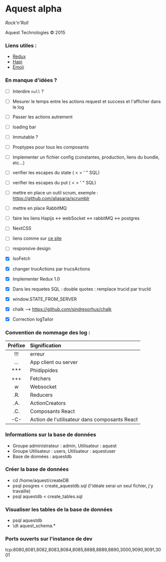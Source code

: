 # Aquest alpha

*Rock'n'Roll*

Aquest Technologies © 2015

### Liens utiles :
- [Redux](https://github.com/gaearon/redux)
- [Hapi](http://hapijs.com/api)
- [Emoji](http://www.emoji-cheat-sheet.com)


### En manque d'idées ?
              
- [ ] Interdire `null` ?
- [ ] Mesurer le temps entre les actions request et success et l'afficher dans le log
- [ ] Passer les actions autrement
- [ ] loading bar
- [ ] Immutable ?
- [ ] Proptypes pour tous les composants
- [ ] Implementer un fichier config (constantes, production, liens du bundle, etc...)
- [ ] verifier les escapes du state ( < > ' " SQL)
- [ ] verifier les escapes du put ( < > ' " SQL)
- [ ] mettre en place un outil scrum, exemple : https://github.com/aliasaria/scrumblr
- [ ] mettre en place RabbitMQ
- [ ] faire les liens Hapijs <-> webSocket <-> rabbitMQ <-> postgres 
- [ ] NextCSS
- [ ] liens comme sur [ce site](http://hugogiraudel.com/2014/02/06/calc-css-riddle/)
- [ ] responsive design
- [x] IsoFetch
- [x] changer trucActions par trucsActions
- [x] Implementer Redux 1.0
- [x] Dans les requetes SQL : double quotes : remplace trucid par trucId
- [x] window.STATE\_FROM_SERVER
- [x] chalk --> https://github.com/sindresorhus/chalk
- [x] Correction logTailor


### Convention de nommage des log :
| Préfixe | Signification |
| :-----: | :------------ |
| !!! | erreur |
| ... | App client ou server |
| *** | Phidippides |
| +++ | Fetchers |
| _w_ | Websocket |
| .R. | Reducers |
| .A. | ActionCreators |
| .C. | Composants React |
| -C- | Action de l'utilisateur dans composants React |

### Informations sur la base de données
- Groupe administrateur : admin, Utilisateur : aquest
- Groupe Utilisateur : users, Utilisateur : aquestuser
- Base de données : aquestdb

### Créer la base de données
- cd /home/aquest/createDB
- psql posgres < create_aquestdb.sql  (l'idéale serai un seul fichier, j'y travaille)
- psql aquestdb < create_tables.sql

### Visualiser les tables de la base de données
- psql aquestdb
- \dt aquest_schema.*


### Ports ouverts sur l'instance de dev

tcp:8080,8081,8082,8083,8084,8085,8888,8889,8890,3000,9090,9091,3001